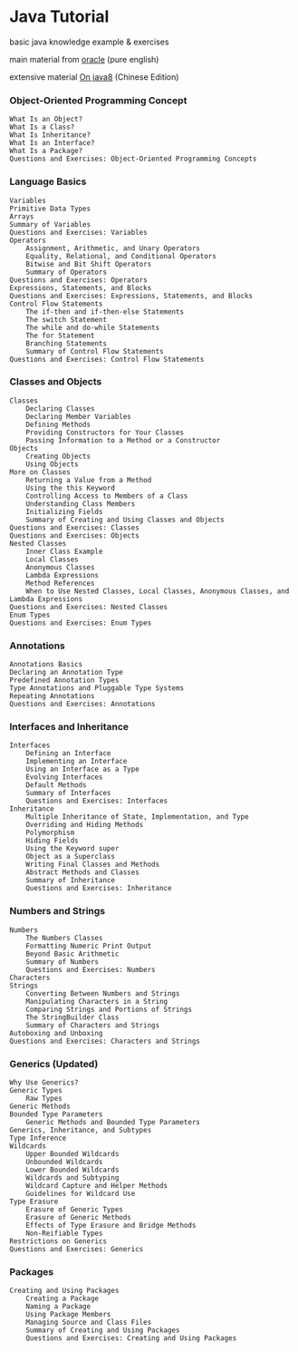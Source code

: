 # Java Tutorial
basic java knowledge
example & exercises

main material from [oracle](https://docs.oracle.com/javase/tutorial) (pure english)

extensive material [On java8](https://usigned.github.io/OnJava8/) (Chinese Edition)

### Object-Oriented Programming Concept
    
    What Is an Object?
    What Is a Class?
    What Is Inheritance?
    What Is an Interface?
    What Is a Package?
    Questions and Exercises: Object-Oriented Programming Concepts
### Language Basics

    Variables
    Primitive Data Types
    Arrays
    Summary of Variables
    Questions and Exercises: Variables
    Operators
        Assignment, Arithmetic, and Unary Operators
        Equality, Relational, and Conditional Operators
        Bitwise and Bit Shift Operators
        Summary of Operators
    Questions and Exercises: Operators
    Expressions, Statements, and Blocks
    Questions and Exercises: Expressions, Statements, and Blocks
    Control Flow Statements
        The if-then and if-then-else Statements
        The switch Statement
        The while and do-while Statements
        The for Statement
        Branching Statements
        Summary of Control Flow Statements
    Questions and Exercises: Control Flow Statements
### Classes and Objects
    
    Classes
        Declaring Classes
        Declaring Member Variables
        Defining Methods
        Providing Constructors for Your Classes
        Passing Information to a Method or a Constructor
    Objects
        Creating Objects
        Using Objects
    More on Classes
        Returning a Value from a Method
        Using the this Keyword
        Controlling Access to Members of a Class
        Understanding Class Members
        Initializing Fields
        Summary of Creating and Using Classes and Objects
    Questions and Exercises: Classes
    Questions and Exercises: Objects
    Nested Classes
        Inner Class Example
        Local Classes
        Anonymous Classes
        Lambda Expressions
        Method References
        When to Use Nested Classes, Local Classes, Anonymous Classes, and Lambda Expressions
    Questions and Exercises: Nested Classes
    Enum Types
    Questions and Exercises: Enum Types
### Annotations

    Annotations Basics
    Declaring an Annotation Type
    Predefined Annotation Types
    Type Annotations and Pluggable Type Systems
    Repeating Annotations
    Questions and Exercises: Annotations
### Interfaces and Inheritance

    Interfaces
        Defining an Interface
        Implementing an Interface
        Using an Interface as a Type
        Evolving Interfaces
        Default Methods
        Summary of Interfaces
        Questions and Exercises: Interfaces
    Inheritance
        Multiple Inheritance of State, Implementation, and Type
        Overriding and Hiding Methods
        Polymorphism
        Hiding Fields
        Using the Keyword super
        Object as a Superclass
        Writing Final Classes and Methods
        Abstract Methods and Classes
        Summary of Inheritance
        Questions and Exercises: Inheritance
### Numbers and Strings

    Numbers
        The Numbers Classes
        Formatting Numeric Print Output
        Beyond Basic Arithmetic
        Summary of Numbers
        Questions and Exercises: Numbers
    Characters
    Strings
        Converting Between Numbers and Strings
        Manipulating Characters in a String
        Comparing Strings and Portions of Strings
        The StringBuilder Class
        Summary of Characters and Strings
    Autoboxing and Unboxing
    Questions and Exercises: Characters and Strings
### Generics (Updated)
    
    Why Use Generics?
    Generic Types
        Raw Types
    Generic Methods
    Bounded Type Parameters
        Generic Methods and Bounded Type Parameters
    Generics, Inheritance, and Subtypes
    Type Inference
    Wildcards
        Upper Bounded Wildcards
        Unbounded Wildcards
        Lower Bounded Wildcards
        Wildcards and Subtyping
        Wildcard Capture and Helper Methods
        Guidelines for Wildcard Use
    Type Erasure
        Erasure of Generic Types
        Erasure of Generic Methods
        Effects of Type Erasure and Bridge Methods
        Non-Reifiable Types
    Restrictions on Generics
    Questions and Exercises: Generics
### Packages

    Creating and Using Packages
        Creating a Package
        Naming a Package
        Using Package Members
        Managing Source and Class Files
        Summary of Creating and Using Packages
        Questions and Exercises: Creating and Using Packages